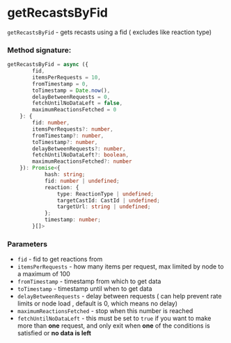 # getRecastsByFid

`getRecastsByFid` - gets recasts using a fid ( excludes like reaction type)

### Method signature:

```typescript
getRecastsByFid = async ({
		fid,
		itemsPerRequests = 10,
		fromTimestamp = 0,
		toTimestamp = Date.now(),
        delayBetweenRequests = 0,
        fetchUntilNoDataLeft = false,
        maximumReactionsFetched = 0
	}: {
		fid: number,
		itemsPerRequests?: number,
		fromTimestamp?: number,
		toTimestamp?: number,
        delayBetweenRequests?: number,
        fetchUntilNoDataLeft?: boolean,
        maximumReactionsFetched?: number
	}): Promise<{
            hash: string;
            fid: number | undefined;
            reaction: {
                type: ReactionType | undefined;
                targetCastId: CastId | undefined;
                targetUrl: string | undefined;
            };
            timestamp: number;
        }[]>
```

### Parameters



* `fid` - fid to get reactions from
* `itemsPerRequests` - how many items per request, max limited by node to a maximum of 100
* `fromTimestamp` - timestamp from which to get data
* `toTimestamp` - timestamp  until when to get data
* `delayBetweenRequests` - delay between requests ( can help prevent rate limits or node load , default is 0, which means no delay)
* `maximumReactionsFetched` - stop when this number is reached
* `fetchUntilNoDataLeft` - this must be set to `true` if you want to make more than **one** request, and only exit when **one** of the conditions is satisfied or **no data is left**
